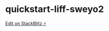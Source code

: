# quickstart-liff-sweyo2

[Edit on StackBlitz ⚡️](https://stackblitz.com/edit/quickstart-liff-sweyo2)